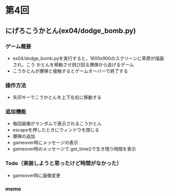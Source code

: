 # 第4回
## にげろこうかとん(ex04/dodge_bomb.py)
### ゲーム概要
- ex04/dodge_bomb.pyを実行すると，1600x900のスクリーンに草原が描画され，こう
かとんを移動させ飛び回る爆弾から逃げるゲーム
- こうかとんが爆弾と接触するとゲームオーバーで終了する
### 操作方法
- 矢印キーでこうかとんを上下左右に移動する
### 追加機能
- 毎回画像がランダムで表示されるこうかとん
- escapeを押したときにウィンドウを閉じる
- 爆弾の追加
- gameover時にメッセージの表示
- gameover時のメッセージで.get_time()で生き残り時間を表示
### Todo（実装しようと思ったけど時間がなかった）
- gameover時に画像変更
### memo